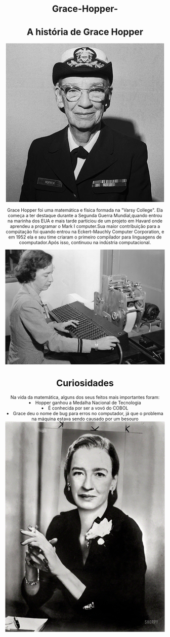 # Grace-Hopper-
<html>

<head>
    <meta charset="utf-8">
    <title>
       A História de Grace Hopper
    </title>
</head>

<body style="text-align: center">
    <h1>
        <center> A história de Grace Hopper</center>
    </h1>
    <a href="https://www.biography.com/scientist/grace-hopper"></a>
    <img src="gracehopper.jpg.jpg">
    </p>
    <center>
        Grace Hopper foi uma matemática e física formada na
        "Varsy College". Ela começa a ter destaque durante a Segunda
        Guerra Mundial,quando entrou na marinha dos EUA e mais tarde
        particiou de um projeto em Havard onde aprendeu a programar
        o Mark I computer.Sua maior contribuição para a compútação
        foi quando entrou na Eckert-Mauchly Computer Corporation, e
        em 1952 ela e seu time criaram o primeiro compilador para
        linguagens de coomputador.Após isso, continuou na indústria computacional.
    </center>
    </p>
    <a href="https://www.bbc.com/news/business-38677721"></a>
    <img style="" src="_93664213_gracehgettyimages-514950046.jpg">
    <h1>
        Curiosidades
    </h1>
    <div>
        Na vida da matemática, alguns dos seus feitos mais importantes foram:
        <li> Hopper ganhou a Medalha Nacional de Tecnologia </li>
        <li> É conhecida por ser a vovó do COBOL </li>
        <li> Grace deu o nome de bug para erros no computador, já que o problema na máquina estava sendo causado por um besouro </li>
    </div>
    <a href="https://bacciotti.substack.com/p/hopper-ja-falava-de-lideranca-em">
    <img src="11962b12-b0f0-4b9b-a05a-aed63229ce48_1217x1600.jpg">
    </a>
</body>

</html>
